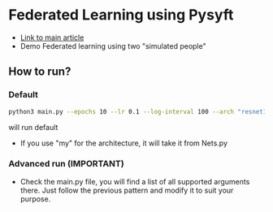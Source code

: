 # Federated Learning using Pysyft

- [Link to main article](https://blog.openmined.org/upgrade-to-federated-learning-in-10-lines/)
- Demo Federated learning using two "simulated people"

## How to run?

### Default
```bash
python3 main.py --epochs 10 --lr 0.1 --log-interval 100 --arch "resnet18"
```
will run default 

- If you use "my" for the architecture, it will take it from Nets.py

### Advanced run (IMPORTANT)

- Check the main.py file, you will find a list of all supported arguments there. Just follow the previous pattern and modify it to suit your purpose.
